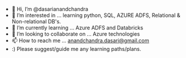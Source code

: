 - 👋 Hi, I’m @dasarianandchandra
- 👀 I’m interested in ... learning python, SQL, AZURE ADFS, Relational & Non-relational DB's. 
- 🌱 I’m currently learning ... Azure ADFS and Databricks
- 💞️ I’m looking to collaborate on ... Azure technologies
- 📫 How to reach me ... anandchandra.dasari@gmail.com
- :) Please suggest/guide me any learning paths/plans.

<!---
dasarianandchandra/dasarianandchandra is a ✨ special ✨ repository because its `README.md` (this file) appears on your GitHub profile.
You can click the Preview link to take a look at your changes.
--->
